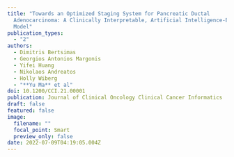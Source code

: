```yaml
---
title: "Towards an Optimized Staging System for Pancreatic Ductal
  Adenocarcinoma: A Clinically Interpretable, Artificial Intelligence-Based
  Model"
publication_types:
  - "2"
authors:
  - Dimitris Bertsimas
  - Georgios Antonios Margonis
  - Yifei Huang
  - Nikolaos Andreatos
  - Holly Wiberg
  - "**Yu Ma** et al"
doi: 10.1200/CCI.21.00001
publication: Journal of Clinical Oncology Clinical Cancer Informatics
draft: false
featured: false
image:
  filename: ""
  focal_point: Smart
  preview_only: false
date: 2022-07-09T04:19:05.004Z
---
```

